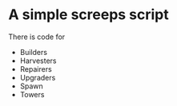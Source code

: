 # A simple screeps script

There is code for

-   Builders
-   Harvesters
-   Repairers
-   Upgraders
-   Spawn
-   Towers
